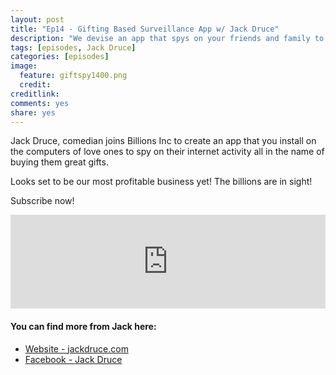 ```yaml
---
layout: post
title: "Ep14 - Gifting Based Surveillance App w/ Jack Druce"
description: "We devise an app that spys on your friends and family to suggest great gift ideas"
tags: [episodes, Jack Druce]
categories: [episodes]
image:
  feature: giftspy1400.png
  credit: 
creditlink:
comments: yes
share: yes
---
```


Jack Druce, comedian joins Billions Inc to create an app that you install on the computers of love ones to spy on their internet activity all in the name of buying them great gifts.

Looks set to be our most profitable business yet! The billions are in sight!

Subscribe now!


<iframe src="https://www.omnycontent.com/w/player/?orgId=f74cc2ac-5cea-4914-99d8-a67c008ca26e&programId=df7f3c35-9d13-4dc2-baa6-a67c008d8993&clipId=105333bd-42e9-47b1-9259-a6a8003cb679" width="100%" height="150px" frameborder="0"></iframe>


#### You can find more from Jack here:

+ [Website - jackdruce.com](http://www.jackdruce.com/)
+ [Facebook - Jack Druce](https://www.facebook.com/Jack-Druce-109432915770231/)
